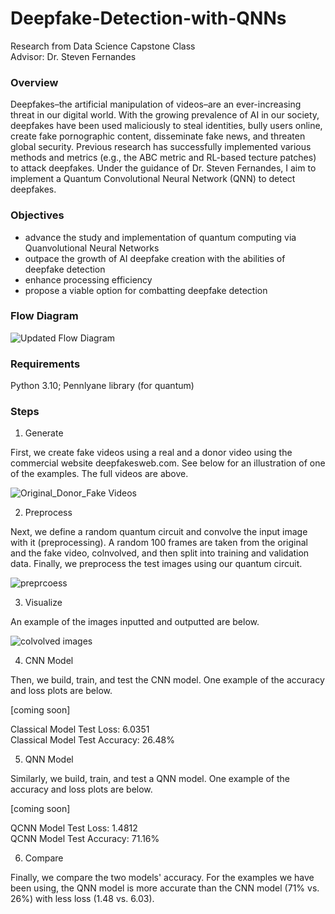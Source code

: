 # Deepfake-Detection-with-QNNs
Research from Data Science Capstone Class <br>
Advisor: Dr. Steven Fernandes

### Overview

Deepfakes–the artificial manipulation of videos–are an ever-increasing threat in our digital world. With the growing prevalence of AI in our society, deepfakes have been used maliciously to steal identities, bully users online, create fake pornographic content, disseminate fake news, and threaten global security. Previous research has successfully implemented various methods and metrics (e.g., the ABC metric and RL-based tecture patches) to attack deepfakes. Under the guidance of Dr. Steven Fernandes, I aim to implement a Quantum Convolutional Neural Network (QNN) to detect deepfakes.

### Objectives

- advance the study and implementation of quantum computing via Quanvolutional Neural Networks
- outpace the growth of AI deepfake creation with the abilities of deepfake detection
- enhance processing efficiency
- propose a viable option for combatting deepfake detection

### Flow Diagram

![Updated Flow Diagram](https://github.com/user-attachments/assets/652bf867-2616-466c-b588-bd7592bb0724)

### Requirements

Python 3.10; Pennlyane library (for quantum)

### Steps

1. Generate

First, we create fake videos using a real and a donor video using the commercial website deepfakesweb.com. See below for an illustration of one of the examples. The full videos are above.

![Original_Donor_Fake Videos](https://github.com/user-attachments/assets/f8610213-eaa0-40ba-a63b-42bbcad77de7)

2. Preprocess

Next, we define a random quantum circuit and convolve the input image with it (preprocessing). A random 100 frames are taken from the original and the fake video, colnvolved, and then split into training and validation data. Finally, we preprocess the test images using our quantum circuit.

![preprcoess](https://github.com/user-attachments/assets/bddce1f6-c872-4a10-aec9-15f9c6f25a58)

3. Visualize

An example of the images inputted and outputted are below.

![colvolved images](https://github.com/user-attachments/assets/9d7d0910-af82-493e-bebc-180e234e62d4)

4. CNN Model

Then, we build, train, and test the CNN model. One example of the accuracy and loss plots are below.

[coming soon]

Classical Model Test Loss: 6.0351 <br>
Classical Model Test Accuracy: 26.48%

5. QNN Model

Similarly, we build, train, and test a QNN model. One example of the accuracy and loss plots are below.

[coming soon]

QCNN Model Test Loss: 1.4812 <br>
QCNN Model Test Accuracy: 71.16%

6. Compare

Finally, we compare the two models' accuracy. For the examples we have been using, the QNN model is more accurate than the CNN model (71% vs. 26%) with less loss (1.48 vs. 6.03).
